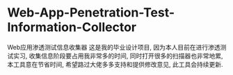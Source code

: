 # Web-App-Penetration-Test-Information-Collector
Web应用渗透测试信息收集器
这是我的毕业设计项目, 因为本人目前在进行渗透测试实习, 收集信息阶段要占用我非常多的时间, 同时打开很多的扫描器也非常地累, 本工具意在节省时间, 希望路过大佬多多支持和提供修改意见, 此工具会持续更新.
